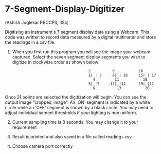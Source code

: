 # 7-Segment-Display-Digitizer 

(Ashish Joglekar RBCCPS, IISc)

Digitising an instrument's 7 segment display data using a Webcam.
This code was written to record data measured by a digital multimeter and store the readings in a csv file.  

1. When you first run this program you will see the image your webcam captured. Select the seven segment display segments you wish to digitize in clockwise order as shown below:

                                          2 _        9 _         16 _
                                          1|_| 3     8|_| 10     15|_| 17
                                            4         11           18
                                          5|_|7     12|_|14      19|_|21
                                            6          13           20
Once 21 points are selected the digitization will begin. You can see the output image "cropped_image". An 'ON' segment is indicated by a white circle while an 'OFF' segment is shown by a black circle.
You may need to adjust individual sement thresholds if your lighting is non uniform.

2. Current sampling time is 8 seconds. You may change it to your requirement

3. Result is printed and also saved in a file called readings.csv

4. Choose camera port correctly
